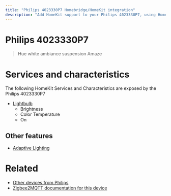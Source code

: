 ```yaml
---
title: "Philips 4023330P7 Homebridge/HomeKit integration"
description: "Add HomeKit support to your Philips 4023330P7, using Homebridge, Zigbee2MQTT and homebridge-z2m."
---
```

<!---
This file has been GENERATED using src/docgen/docgen.ts
DO NOT EDIT THIS FILE MANUALLY!
-->
# Philips 4023330P7
> Hue white ambiance suspension Amaze


# Services and characteristics
The following HomeKit Services and Characteristics are exposed by
the Philips 4023330P7

* [Lightbulb](../../light.md)
  * Brightness
  * Color Temperature
  * On


## Other features
* [Adaptive Lighting](../../light.md)


# Related
* [Other devices from Philips](../index.md#philips)
* [Zigbee2MQTT documentation for this device](https://www.zigbee2mqtt.io/devices/4023330P7.html)